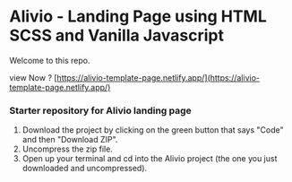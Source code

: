 # Alivio - Landing Page using HTML SCSS and Vanilla Javascript 

Welcome to this repo.

view Now ? [https://alivio-template-page.netlify.app/](https://alivio-template-page.netlify.app/)

### Starter repository for Alivio landing page
1. Download the project by clicking on the green button that says "Code" and then "Download ZIP".
2. Uncompress the zip file.
3. Open up your terminal and cd into the Alivio project (the one you just downloaded and uncompressed).
